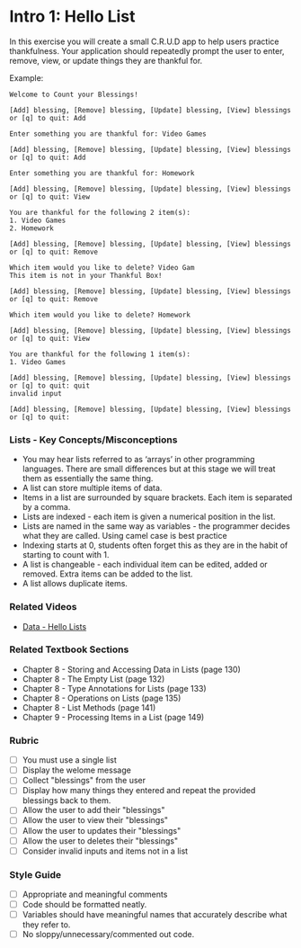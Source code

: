 # Intro 1: Hello List
In this exercise you will create a small C.R.U.D app to help users practice thankfulness. Your application should repeatedly prompt the user to enter, remove, view, or update things they are thankful for.

Example:
```
Welcome to Count your Blessings!

[Add] blessing, [Remove] blessing, [Update] blessing, [View] blessings or [q] to quit: Add

Enter something you are thankful for: Video Games

[Add] blessing, [Remove] blessing, [Update] blessing, [View] blessings or [q] to quit: Add

Enter something you are thankful for: Homework

[Add] blessing, [Remove] blessing, [Update] blessing, [View] blessings or [q] to quit: View

You are thankful for the following 2 item(s):
1. Video Games
2. Homework

[Add] blessing, [Remove] blessing, [Update] blessing, [View] blessings or [q] to quit: Remove

Which item would you like to delete? Video Gam
This item is not in your Thankful Box!

[Add] blessing, [Remove] blessing, [Update] blessing, [View] blessings or [q] to quit: Remove

Which item would you like to delete? Homework

[Add] blessing, [Remove] blessing, [Update] blessing, [View] blessings or [q] to quit: View

You are thankful for the following 1 item(s):
1. Video Games

[Add] blessing, [Remove] blessing, [Update] blessing, [View] blessings or [q] to quit: quit
invalid input

[Add] blessing, [Remove] blessing, [Update] blessing, [View] blessings or [q] to quit:
```


### Lists - Key Concepts/Misconceptions
- You may hear lists referred to as ‘arrays’ in other programming languages.  There are small differences but at this stage we will treat them as essentially the same thing.
- A list can store multiple items of data.
- Items in a list are surrounded by square brackets.  Each item is separated by a comma.
- Lists are indexed - each item is given a numerical position in the list.
- Lists are named in the same way as variables - the programmer decides what they are called.  Using camel case is best practice
- Indexing starts at 0, students often forget this as they are in the habit of starting to count with 1.
- A list is changeable - each individual item can be edited, added or removed. Extra items can be added to the list.
- A list allows duplicate items.

### Related Videos

- [Data - Hello Lists](https://www.youtube.com/watch?v=GeAKnX7XOxo&list=PL6xuclUa80QihnQkyfqfPl21Fh6AjT9eT&index=3)

### Related Textbook Sections
- Chapter 8 - Storing and Accessing Data in Lists (page 130)
- Chapter 8 - The Empty List (page 132)
- Chapter 8 - Type Annotations for Lists (page 133)
- Chapter 8 - Operations on Lists (page 135)
- Chapter 8 - List Methods (page 141)
- Chapter 9 - Processing Items in a List (page 149)

### Rubric

- [ ] You must use a single list
- [ ] Display the welome message
- [ ] Collect "blessings" from the user
- [ ] Display how many things they entered and repeat the provided blessings back to them.
- [ ] Allow the user to add their "blessings"
- [ ] Allow the user to view their "blessings"
- [ ] Allow the user to updates their "blessings"
- [ ] Allow the user to deletes their "blessings"
- [ ] Consider invalid inputs and items not in a list

### Style Guide
- [ ] Appropriate and meaningful comments
- [ ] Code should be formatted neatly.
- [ ] Variables should have meaningful names that accurately describe what they refer to.
- [ ] No sloppy/unnecessary/commented out code.
